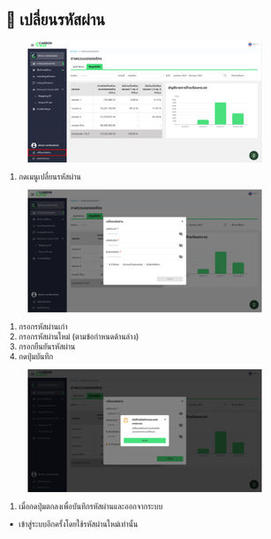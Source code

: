 # 🔐 เปลี่ยนรหัสผ่าน

<figure><img src="../.gitbook/assets/image (3) (1) (1) (1) (1) (1) (1).png" alt=""><figcaption></figcaption></figure>

1. กดเมนูเปลี่ยนรหัสผ่าน

<figure><img src="../.gitbook/assets/image (1) (1) (1) (1) (1) (1) (1) (1) (1) (1) (1) (1).png" alt=""><figcaption></figcaption></figure>

1. กรอกรหัสผ่านเก่า
2. กรอกรหัสผ่านใหม่ (ตามข้อกำหนดด้านล่าง)
3. กรอกยืนยันรหัสผ่าน
4. กดปุ่มบันทึก

<figure><img src="../.gitbook/assets/image (2) (1) (1) (1) (1) (1) (1) (1).png" alt=""><figcaption></figcaption></figure>

1. เมื่อกดปุ่มตกลงเพื่อบันทึกรหัสผ่านและออกจากระบบ

* เข้าสู่ระบบอีกครั้งโดยใช้รหัสผ่านใหม่เท่านั้น

[\
](https://docs.carbonwize.io/v/th/getting-started/login)
